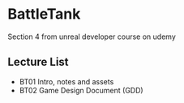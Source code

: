 # BattleTank
Section 4 from unreal developer course on udemy

## Lecture List
* BT01 Intro, notes and assets
* BT02 Game Design Document (GDD)
